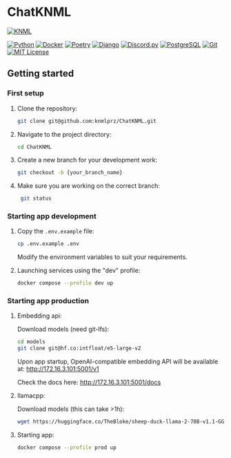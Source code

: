 # ChatKNML

[![KNML](https://i.imgur.com/GLpXodx.png)](https://knml.edu.pl/)

[![Python](https://img.shields.io/badge/Python-3.11%2B-blue)](https://www.python.org/)
[![Docker](https://img.shields.io/badge/Docker-24.0%2B-blue)](https://www.docker.com/)
[![Poetry](https://img.shields.io/badge/Poetry-1.6%2B-blue)](https://python-poetry.org/)
[![Django](https://img.shields.io/badge/Django-3.2%2B-green)](https://www.djangoproject.com/)
[![Discord.py](https://img.shields.io/badge/Discord.py-2.3.2%2B-blue)](https://discordpy.readthedocs.io/en/stable/)
[![PostgreSQL](https://img.shields.io/badge/PostgreSQL-16%2B-blue)](https://www.postgresql.org/)
[![Git](https://img.shields.io/badge/Git-2.40%2B-red)](https://git-scm.com/)
[![MIT License](https://img.shields.io/badge/License-MIT-yellow.svg)](https://opensource.org/licenses/MIT)

## Getting started

### First setup

1. Clone the repository:

    ```sh
    git clone git@github.com:knmlprz/ChatKNML.git
    ```

2. Navigate to the project directory:

    ```sh
    cd ChatKNML
    ```

3. Create a new branch for your development work:

    ```sh
    git checkout -b {your_branch_name}
    ```

4. Make sure you are working on the correct branch:

   ```sh
    git status
    ```

### Starting app development

1. Copy the `.env.example` file:

    ```sh
    cp .env.example .env
    ```

   Modify the environment variables to suit your requirements.

2. Launching services using the "dev" profile:

    ```sh
    docker compose --profile dev up
    ```

### Starting app production

1. Embedding api:

    Download models (need git-lfs):

    ```sh
    cd models
    git clone git@hf.co:intfloat/e5-large-v2
    ```

    Upon app startup, OpenAI-compatible embedding API will be available at:
    <http://172.16.3.101:5001/v1>

    Check the docs here: <http://172.16.3.101:5001/docs>

2. llamacpp:

    Download models (this can take >1h):

    ```sh
    wget https://huggingface.co/TheBloke/sheep-duck-llama-2-70B-v1.1-GGUF/resolve/main/sheep-duck-llama-2-70b-v1.1.Q4_K_S.gguf
    ```

3. Starting app:

    ```sh
    docker compose --profile prod up
    ```

